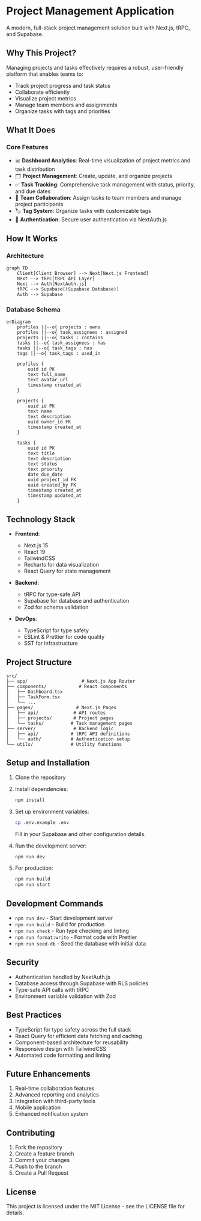 # Project Management Application

A modern, full-stack project management solution built with Next.js, tRPC, and Supabase.

## Why This Project?

Managing projects and tasks effectively requires a robust, user-friendly platform that enables teams to:
- Track project progress and task status
- Collaborate efficiently
- Visualize project metrics
- Manage team members and assignments
- Organize tasks with tags and priorities

## What It Does

### Core Features
- 📊 **Dashboard Analytics**: Real-time visualization of project metrics and task distribution
- 🗂️ **Project Management**: Create, update, and organize projects
- ✅ **Task Tracking**: Comprehensive task management with status, priority, and due dates
- 👥 **Team Collaboration**: Assign tasks to team members and manage project participants
- 🏷️ **Tag System**: Organize tasks with customizable tags
- 🔐 **Authentication**: Secure user authentication via NextAuth.js

## How It Works

### Architecture

```mermaid
graph TD
    Client[Client Browser] --> Next[Next.js Frontend]
    Next --> tRPC[tRPC API Layer]
    Next --> Auth[NextAuth.js]
    tRPC --> Supabase[(Supabase Database)]
    Auth --> Supabase
```

### Database Schema

```mermaid
erDiagram
    profiles ||--o{ projects : owns
    profiles ||--o{ task_assignees : assigned
    projects ||--o{ tasks : contains
    tasks ||--o{ task_assignees : has
    tasks ||--o{ task_tags : has
    tags ||--o{ task_tags : used_in

    profiles {
        uuid id PK
        text full_name
        text avatar_url
        timestamp created_at
    }
    
    projects {
        uuid id PK
        text name
        text description
        uuid owner_id FK
        timestamp created_at
    }

    tasks {
        uuid id PK
        text title
        text description
        text status
        text priority
        date due_date
        uuid project_id FK
        uuid created_by FK
        timestamp created_at
        timestamp updated_at
    }
```

## Technology Stack

- **Frontend**: 
  - Next.js 15
  - React 19
  - TailwindCSS
  - Recharts for data visualization
  - React Query for state management

- **Backend**:
  - tRPC for type-safe API
  - Supabase for database and authentication
  - Zod for schema validation

- **DevOps**:
  - TypeScript for type safety
  - ESLint & Prettier for code quality
  - SST for infrastructure

## Project Structure

```
src/
├── app/                    # Next.js App Router
├── components/            # React components
│   ├── Dashboard.tsx
│   ├── TaskForm.tsx
│   └── ...
├── pages/                # Next.js Pages
│   ├── api/             # API routes
│   ├── projects/        # Project pages
│   └── tasks/          # Task management pages
├── server/              # Backend logic
│   ├── api/            # tRPC API definitions
│   └── auth/           # Authentication setup
└── utils/              # Utility functions
```

## Setup and Installation

1. Clone the repository
2. Install dependencies:
   ```bash
   npm install
   ```

3. Set up environment variables:
   ```bash
   cp .env.example .env
   ```
   Fill in your Supabase and other configuration details.

4. Run the development server:
   ```bash
   npm run dev
   ```

5. For production:
   ```bash
   npm run build
   npm run start
   ```

## Development Commands

- `npm run dev` - Start development server
- `npm run build` - Build for production
- `npm run check` - Run type checking and linting
- `npm run format:write` - Format code with Prettier
- `npm run seed-db` - Seed the database with initial data

## Security

- Authentication handled by NextAuth.js
- Database access through Supabase with RLS policies
- Type-safe API calls with tRPC
- Environment variable validation with Zod

## Best Practices

- TypeScript for type safety across the full stack
- React Query for efficient data fetching and caching
- Component-based architecture for reusability
- Responsive design with TailwindCSS
- Automated code formatting and linting

## Future Enhancements

1. Real-time collaboration features
2. Advanced reporting and analytics
3. Integration with third-party tools
4. Mobile application
5. Enhanced notification system

## Contributing

1. Fork the repository
2. Create a feature branch
3. Commit your changes
4. Push to the branch
5. Create a Pull Request

## License

This project is licensed under the MIT License - see the LICENSE file for details.
